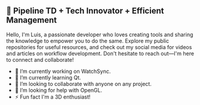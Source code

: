 ## 👋 Pipeline TD + Tech Innovator + Efficient Management
Hello, I'm Luis, a passionate developer who loves creating tools and sharing the knowledge to empower you to do the same. Explore my public repositories for useful resources, and check out my social media for videos and articles on workflow development. Don't hesitate to reach out—I'm here to connect and collaborate!


- 🔭 I’m currently working on WatchSync.
- 🌱 I’m currently learning Qt.
- 👥 I’m looking to collaborate with anyone on any project. 
- 🧠 I’m looking for help with OpenGL.
- ⚡ Fun fact I'm a 3D enthusiast!
